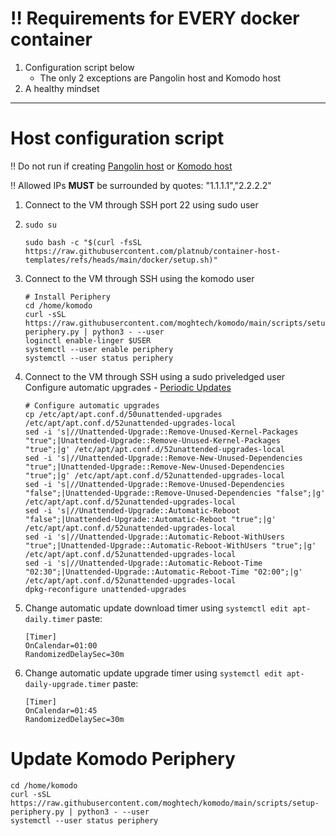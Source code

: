 # ‼️ Requirements for **EVERY** docker container
 1. Configuration script below
     - The only 2 exceptions are Pangolin host and Komodo host
 2. A healthy mindset

---

# Host configuration script

‼️ Do not run if creating [Pangolin host](https://github.com/platnub/titan-server/blob/main/docker/containers/pangolin) or [Komodo host](https://github.com/platnub/container-host-templates/tree/main/docker/containers/komodo)

‼️ Allowed IPs **MUST** be surrounded by quotes: "1.1.1.1","2.2.2.2"

1. Connect to the VM through SSH port 22 using sudo user
2. ```
   sudo su
   ```
   ```
   sudo bash -c "$(curl -fsSL https://raw.githubusercontent.com/platnub/container-host-templates/refs/heads/main/docker/setup.sh)"
   ```
3. Connect to the VM through SSH using the komodo user
   ```
   # Install Periphery
   cd /home/komodo
   curl -sSL https://raw.githubusercontent.com/moghtech/komodo/main/scripts/setup-periphery.py | python3 - --user
   loginctl enable-linger $USER
   systemctl --user enable periphery
   systemctl --user status periphery
   
    ```
4. Connect to the VM through SSH using a sudo priveledged user
   Configure automatic upgrades - [Periodic Updates](https://wiki.debian.org/PeriodicUpdates)
   ```
   # Configure automatic upgrades
   cp /etc/apt/apt.conf.d/50unattended-upgrades /etc/apt/apt.conf.d/52unattended-upgrades-local
   sed -i 's|//Unattended-Upgrade::Remove-Unused-Kernel-Packages "true";|Unattended-Upgrade::Remove-Unused-Kernel-Packages "true";|g' /etc/apt/apt.conf.d/52unattended-upgrades-local
   sed -i 's|//Unattended-Upgrade::Remove-New-Unused-Dependencies "true";|Unattended-Upgrade::Remove-New-Unused-Dependencies "true";|g' /etc/apt/apt.conf.d/52unattended-upgrades-local
   sed -i 's|//Unattended-Upgrade::Remove-Unused-Dependencies "false";|Unattended-Upgrade::Remove-Unused-Dependencies "false";|g' /etc/apt/apt.conf.d/52unattended-upgrades-local
   sed -i 's|//Unattended-Upgrade::Automatic-Reboot "false";|Unattended-Upgrade::Automatic-Reboot "true";|g' /etc/apt/apt.conf.d/52unattended-upgrades-local
   sed -i 's|//Unattended-Upgrade::Automatic-Reboot-WithUsers "true";|Unattended-Upgrade::Automatic-Reboot-WithUsers "true";|g' /etc/apt/apt.conf.d/52unattended-upgrades-local
   sed -i 's|//Unattended-Upgrade::Automatic-Reboot-Time "02:30";|Unattended-Upgrade::Automatic-Reboot-Time "02:00";|g' /etc/apt/apt.conf.d/52unattended-upgrades-local
   dpkg-reconfigure unattended-upgrades
   ```
5. Change automatic update download timer using `systemctl edit apt-daily.timer` paste:
   ```
   [Timer]
   OnCalendar=01:00
   RandomizedDelaySec=30m
   ```
6. Change automatic update upgrade timer using `systemctl edit apt-daily-upgrade.timer` paste:
   ```
   [Timer]
   OnCalendar=01:45
   RandomizedDelaySec=30m
   ```

# Update Komodo Periphery
```
cd /home/komodo
curl -sSL https://raw.githubusercontent.com/moghtech/komodo/main/scripts/setup-periphery.py | python3 - --user
systemctl --user status periphery
```

